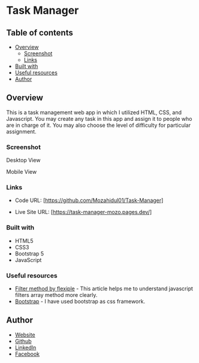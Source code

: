 # Task Manager

## Table of contents

- [Overview](#overview)
  - [Screenshot](#screenshot)
  - [Links](#links)
- [Built with](#built-with)
- [Useful resources](#useful-resources)
- [Author](#author)

## Overview

This is a task management web app in which I utilized HTML, CSS, and Javascript. You may create any task in this app and assign it to people who are in charge of it. You may also choose the level of difficulty for particular assignment.

### Screenshot

Desktop View

Mobile View

### Links

- Code URL: [https://github.com/Mozahidul01/Task-Manager]

- Live Site URL: [https://task-manager-mozo.pages.dev/]

### Built with

- HTML5
- CSS3
- Bootstrap 5
- JavaScript

### Useful resources

- [Filter method by flexiple](https://flexiple.com/javascript/javascript-filter-array/) - This article helps me to understand javascript filters array method more clearly.
- [Bootstrap](https://getbootstrap.com/docs/5.2/getting-started/introduction/) - I have used bootstrap as css framework.

## Author

- [Website](https://www.mozahidul.com)
- [Github](https://github.com/mozahidul01)
- [LinkedIn](https://www.linkedin.com/in/mozahidul01/)
- [Facebook](https://facebook.com/mozahidul01)
